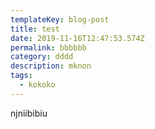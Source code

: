 ```yaml
---
templateKey: blog-post
title: test
date: 2019-11-16T12:47:53.574Z
permalink: bbbbbb
category: dddd
description: mknon
tags:
  - kokoko
---
```

njniibibiu
